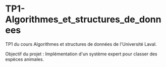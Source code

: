 # TP1-Algorithmes_et_structures_de_donnees
TP1 du cours Algorithmes et structures de données de l'Université Laval. 

Objectif du projet : Implémentation d'un système expert pour classer des espèces animales.
